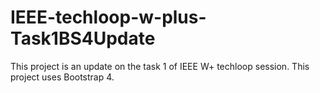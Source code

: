 # IEEE-techloop-w-plus-Task1BS4Update
This project is an update on the task 1 of IEEE W+ techloop session. This project uses Bootstrap 4. 
